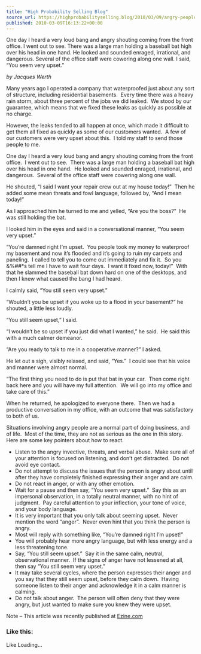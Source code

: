 ```yaml
---
title: "High Probability Selling Blog"
source_url: https://highprobabilityselling.blog/2010/03/09/angry-people
published: 2010-03-09T16:13:22+00:00
---
```

One day I heard a very loud bang and angry shouting coming from the front office. I went out to see. There was a large man holding a baseball bat high over his head in one hand. He looked and sounded enraged, irrational, and dangerous. Several of the office staff were cowering along one wall. I said, “You seem very upset.”




*by Jacques Werth*


Many years ago I operated a company that waterproofed just about any sort of structure, including residential basements.  Every time there was a heavy rain storm, about three percent of the jobs we did leaked.  We stood by our guarantee, which means that we fixed these leaks as quickly as possible at no charge.


However, the leaks tended to all happen at once, which made it difficult to get them all fixed as quickly as some of our customers wanted.  A few of our customers were very upset about this.  I told my staff to send those people to me.


One day I heard a very loud bang and angry shouting coming from the front office.  I went out to see.  There was a large man holding a baseball bat high over his head in one hand.  He looked and sounded enraged, irrational, and dangerous.  Several of the office staff were cowering along one wall.


He shouted, “I said I want your repair crew out at my house today!”  Then he added some mean threats and fowl language, followed by, “And I mean today!”


As I approached him he turned to me and yelled, “Are you the boss?”  He was still holding the bat.


I looked him in the eyes and said in a conversational manner, “You seem very upset.”


“You’re damned right I’m upset.  You people took my money to waterproof my basement and now it’s flooded and it’s going to ruin my carpets and paneling.  I called to tell you to come out immediately and fix it.  So you \&%\#\#\*s tell me I have to wait four days.  I want it fixed now, today!”  With that he slammed the baseball bat down hard on one of the desktops, and then I knew what caused the bang I had heard.


I calmly said, “You still seem very upset.”


“Wouldn’t you be upset if you woke up to a flood in your basement?” he shouted, a little less loudly.


“You still seem upset,” I said.


“I wouldn’t be so upset if you just did what I wanted,” he said.  He said this with a much calmer demeanor.


“Are you ready to talk to me in a cooperative manner?” I asked.


He let out a sigh, visibly relaxed, and said, “Yes.”  I could see that his voice and manner were almost normal.


“The first thing you need to do is put that bat in your car.  Then come right back here and you will have my full attention.  We will go into my office and take care of this.”


When he returned, he apologized to everyone there.  Then we had a productive conversation in my office, with an outcome that was satisfactory to both of us.


Situations involving angry people are a normal part of doing business, and of life.  Most of the time, they are not as serious as the one in this story.  Here are some key pointers about how to react.


* Listen to the angry invective, threats, and verbal abuse.  Make sure all of your attention is focused on listening, and don’t get distracted.  Do not avoid eye contact.
* Do not attempt to discuss the issues that the person is angry about until after they have completely finished expressing their anger and are calm.
* Do not react in anger, or with any other emotion.
* Wait for a pause and then say, “You seem very upset.”  Say this as an impersonal observation, in a totally neutral manner, with no hint of judgment.  Pay careful attention to your inflection, your tone of voice, and your body language.
* It is very important that you only talk about seeming upset.  Never mention the word “anger”.  Never even hint that you think the person is angry.
* Most will reply with something like, “You’re damned right I’m upset!”
* You will probably hear more angry language, but with less energy and a less threatening tone.
* Say, “You still seem upset.”  Say it in the same calm, neutral, observational manner.  If the signs of anger have not lessened at all, then say “You still seem very upset.”
* It may take several cycles, where the person expresses their anger and you say that they still seem upset, before they calm down.  Having someone listen to their anger and acknowledge it in a calm manner is calming.
* Do not talk about anger.  The person will often deny that they were angry, but just wanted to make sure you knew they were upset.


Note – This article was recently published at [Ezine.com](http://bit.ly/9vdEce)


### Like this:

Like Loading...
